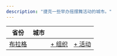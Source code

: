 ```yaml
---
description: "捷克一些举办摇摆舞活动的城市。"
---
```


| 省份 | 城市 | | |
| --- | --- | --- | --- |
| [布拉格](by_city.md#prague) | | [+ 组织](https://github.com/swingdance/orgs/issues/new?assignees=&labels=add+org&projects=&template=02-add_entity.yml&title=%5Bcs_CZ%5D%20Add%20Org%3A%20%3CName%3E&region=cs_CZ&province=Prague&city=Prague) | [+ 活动](https://github.com/swingdance/events/issues/new?assignees=&labels=add+event&projects=&template=02-add_entity.yml&title=%5B2024%2Fcs_CZ%5D%20Add%20Event%3A%20%3CName%3E&region=cs_CZ&province=Prague&city=Prague&org_id=&date_starts=2024-&date_ends=2024-) |
